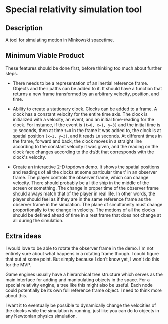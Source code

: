 # Special relativity simulation tool

## Description

A tool for simulating motion in Minkowski spacetime.


## Minimum Viable Product

These features should be done first, before thinking too much about further
steps.

* There needs to be a representation of an inertial reference frame. Objects
  and their paths can be added to it. It should have a function that returns
  a new frame transformed by an arbitrary velocity, position, and time.

* Ability to create a stationary clock. Clocks can be added to a frame. A clock
  has a constant velocity for the entire time axis. The clock is initialized
  with a velocity, an event, and an initial time-reading for the clock.  For
  instance, if the event is `(t=0, x=1, y=3)` and the initial time is `10`
  seconds, then at time `t=0` in the frame it was added to, the clock is at
  spatial position `(x=1, y=3)`, and it reads `10` seconds. At different times in
  the frame, forward and back, the clock moves in a straight line according to
  the constant velocity it was given, and the reading on the clock face changes
  according to the dτ/dt that corresponds with the clock's velocity.

* Create an interactive 2-D topdown demo. It shows the spatial positions and
  readings of all the clocks at some particular time t' in an observer frame.
  The player controls the observer frame, which can change velocity. There should
  probably be a little ship in the middle of the screen or something. The change
  in proper time of the observer frame should always match that of the player in
  real life. In other words, the player should feel as if they are in the same
  reference frame as the observer frame in the simulation. The plane of
  simultaneity must change proportionally to the change in velocity.
  The motions of all the clocks should be defined ahead of time in a rest
  frame that does not change at all during the simulation.


## Extra ideas

I would love to be able to rotate the observer frame in the demo. I'm not
entirely sure about what happens in a rotating frame though. I could figure
that out at some point. But simply because I don't know yet, I won't do this
for the MVP.

Game engines usually have a hierarchical tree structure which serves as the
main interface for adding and manipulating objects in the space.  For a special
relativity engine, a tree like this might also be useful. Each node could
potentially be its own full reference frame object. I need to think more about
this.

I want it to eventually be possible to dynamically change the velocities of the
clocks while the simulation is running, just like you can do to objects in any
Newtonian physics simulation.


